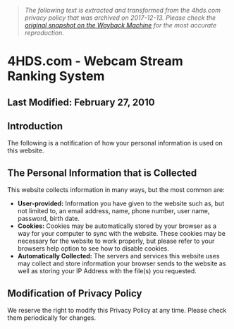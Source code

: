 > *The following text is extracted and transformed from the 4hds.com privacy policy that was archived on 2017-12-13. Please check the [original snapshot on the Wayback Machine](https://web.archive.org/web/20171213122659id_/http%3A//4hds.com/privacypolicy.php) for the most accurate reproduction.*

# 4HDS.com - Webcam Stream Ranking System

## Last Modified: February 27, 2010

## Introduction

The following is a notification of how your personal information is used on this website. 

## The Personal Information that is Collected

This website collects information in many ways, but the most common are: 

  * **User-provided:** Information you have given to the website such as, but not limited to, an email address, name, phone number, user name, password, birth date.
  * **Cookies:** Cookies may be automatically stored by your browser as a way for your computer to sync with the website. These cookies may be necessary for the website to work properly, but please refer to your browsers help option to see how to disable cookies.
  * **Automatically Collected:** The servers and services this website uses may collect and store information your browser sends to the website as well as storing your IP Address with the file(s) you requested.



## Modification of Privacy Policy

We reserve the right to modify this Privacy Policy at any time. Please check them periodically for changes. 
